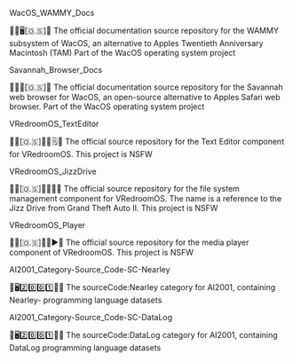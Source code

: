 
WacOS_WAMMY_Docs

🍏️💾️🖥️[🇴.🇸]📖️ The official documentation source repository for the WAMMY subsystem of WacOS, an alternative to Apples Twentieth Anniversary Macintosh (TAM) Part of the WacOS operating system project

Savannah_Browser_Docs

🍏️💾️🌐️[🇴.🇸]📖️ The official documentation source repository for the Savannah web browser for WacOS, an open-source alternative to Apples Safari web browser. Part of the WacOS operating system project

VRedroomOS_TextEditor

🔞️🏰️[🇴.🇸]🏳️‍🌈️️🗒️🔞️ The official source repository for the Text Editor component for VRedroomOS. This project is NSFW

VRedroomOS_JizzDrive

🔞️🏰️[🇴.🇸]🏳️‍🌈️️💽️🔞️ The official source repository for the file system management component for VRedroomOS. The name is a reference to the Jizz Drive from Grand Theft Auto II. This project is NSFW

VRedroomOS_Player

🔞️🏰️[🇴.🇸]🏳️‍🌈️️▶️🔞️ The official source repository for the media player component of VRedroomOS. This project is NSFW

AI2001_Category-Source_Code-SC-Nearley

🧠️🖥️2️⃣️0️⃣️0️⃣️1️⃣️💾️📜️ The sourceCode:Nearley category for AI2001, containing Nearley- programming language datasets

AI2001_Category-Source_Code-SC-DataLog

🧠️🖥️2️⃣️0️⃣️0️⃣️1️⃣️💾️📜️ The sourceCode:DataLog category for AI2001, containing DataLog programming language datasets

